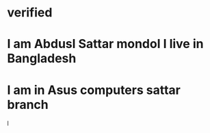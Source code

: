 # verified
# I am Abdusl Sattar mondol I live in Bangladesh 
# I am in Asus computers sattar branch
l
